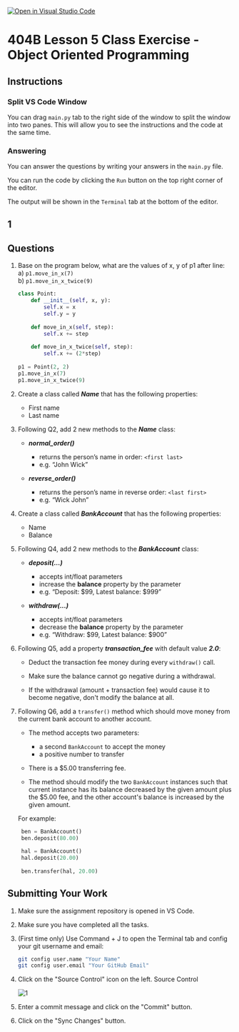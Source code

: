 [![Open in Visual Studio Code](https://classroom.github.com/assets/open-in-vscode-718a45dd9cf7e7f842a935f5ebbe5719a5e09af4491e668f4dbf3b35d5cca122.svg)](https://classroom.github.com/online_ide?assignment_repo_id=14125358&assignment_repo_type=AssignmentRepo)
# 404B Lesson 5 Class Exercise - Object Oriented Programming

## Instructions

### Split VS Code Window

You can drag `main.py` tab to the right side of the window to split the window into two panes. This will allow you to see the instructions and the code at the same time.

### Answering

You can answer the questions by writing your answers in the `main.py` file.

You can run the code by clicking the `Run` button on the top right corner of the editor.

The output will be shown in the `Terminal` tab at the bottom of the editor.

## 1

## Questions

1. Base on the program below, what are the values of x, y of p1 after line:\
    a) `p1.move_in_x(7)`\
    b) `p1.move_in_x_twice(9)`

    ```python
    class Point:
        def __init__(self, x, y):
            self.x = x
            self.y = y
        
        def move_in_x(self, step):
            self.x += step
        
        def move_in_x_twice(self, step):
            self.x += (2*step)
        
    p1 = Point(2, 2)
    p1.move_in_x(7)
    p1.move_in_x_twice(9)
    ```

2. Create a class called ***Name*** that has the following properties:
   - First name
   - Last name

3. Following Q2, add 2 new methods to the ***Name*** class:

   - ***normal_order()***
       - returns the person’s name in order: `<first last>`
       - e.g. “John Wick”

   - ***reverse_order()***
       - returns the person’s name in reverse order: `<last first>`
       - e.g. “Wick John”

4. Create a class called ***BankAccount*** that has the following properties:
   - Name
   - Balance

5. Following Q4, add 2 new methods to the ***BankAccount*** class:

   - ***deposit(...)***
       - accepts int/float parameters
       - increase the **balance** property by the parameter
       - e.g. “Deposit: $99,  Latest balance: $999”

   - ***withdraw(...)***
       - accepts int/float parameters
       - decrease the **balance** property by the parameter
       - e.g. “Withdraw: $99,  Latest balance: $900”

6. Following Q5, add a property ***transaction_fee*** with default value ***2.0***:

   - Deduct the transaction fee money during every `withdraw()` call.

   - Make sure the balance cannot go negative during a withdrawal.

   - If the withdrawal (amount + transaction fee) would cause it to become negative, don't modify the balance at all.

7. Following Q6, add a `transfer()` method which should move money from the current bank account to another account.

    - The method accepts two parameters:
      - a second `BankAccount` to accept the money
      - a positive number to transfer

    - There is a $5.00 transferring fee.

    - The method should modify the two `BankAccount` instances such that current instance has its balance decreased by the given amount plus the $5.00 fee, and the other account's balance is increased by the given amount.

   For example:

   ```python
    ben = BankAccount()
    ben.deposit(80.00)
    
    hal = BankAccount()
    hal.deposit(20.00)
    
    ben.transfer(hal, 20.00)
   ```

## Submitting Your Work

1. Make sure the assignment repository is opened in VS Code.

2. Make sure you have completed all the tasks.

3. (First time only)
Use Command + J to open the Terminal tab and config your git username and email:

    ```bash
    git config user.name "Your Name"
    git config user.email "Your GitHub Email"
    ```

4. Click on the "Source Control" icon on the left. Source Control

    ![1](https://github.com/BlueinnoClassroom/404B-L2.1-Template/assets/155412668/2c31026e-c14d-484f-bb9e-dc87189a0216)

5. Enter a commit message and click on the "Commit" button.

6. Click on the "Sync Changes" button.
